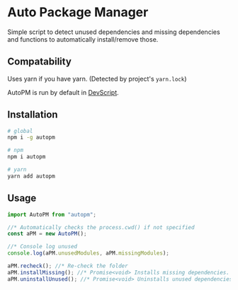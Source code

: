 # Auto Package Manager

Simple script to detect unused dependencies and missing dependencies and functions to automatically install/remove those.

## Compatability

Uses yarn if you have yarn. (Detected by project's `yarn.lock`)

AutoPM is run by default in [DevScript](https://www.npmjs.com/package/ts-devscript).

## Installation

```bash
# global
npm i -g autopm

# npm
npm i autopm

# yarn
yarn add autopm
```

## Usage

```TypeScript
import AutoPM from "autopm";

//* Automatically checks the process.cwd() if not specified
const aPM = new AutoPM();

//* Console log unused
console.log(aPM.unusedModules, aPM.missingModules);

aPM.recheck(); //* Re-check the folder
aPM.installMissing(); //* Promise<void> Installs missing dependencies.
aPM.uninstallUnused(); //* Promise<void> Uninstalls unused dependencies.
```
